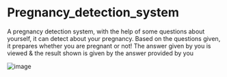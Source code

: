 # Pregnancy_detection_system
A pregnancy detection system, with the help of some questions about yourself, it can detect about your pregnancy.
Based on the questions given, it prepares whether you are pregnant or not! The answer given by you is viewed & the result shown is given by the answer provided by you

![image](https://github.com/soumyadipbanerjee/Pregnancy_detection_system/assets/108852802/7f33d3ab-4752-44a4-9d98-ab3ae9ec3976)


